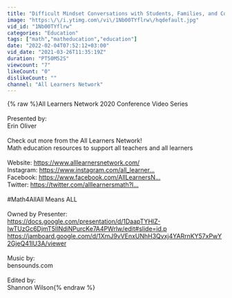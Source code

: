 ```yaml
---
title: "Difficult Mindset Conversations with Students, Families, and Colleagues"
image: "https:\/\/i.ytimg.com\/vi\/1Nb00TYflrw\/hqdefault.jpg"
vid_id: "1Nb00TYflrw"
categories: "Education"
tags: ["math","matheducation","education"]
date: "2022-02-04T07:52:12+03:00"
vid_date: "2021-03-26T11:35:19Z"
duration: "PT50M52S"
viewcount: "7"
likeCount: "0"
dislikeCount: ""
channel: "All Learners Network"
---
```

{% raw %}All Learners Network 2020 Conference Video Series<br /><br />Presented by: <br />Erin Oliver<br /><br />Check out more from the All Learners Network!<br />Math education resources to support all teachers and all learners<br /><br />Website: <a rel="nofollow" target="blank" href="https://www.alllearnersnetwork.com/​​​">https://www.alllearnersnetwork.com/​​​</a><br />Instagram: <a rel="nofollow" target="blank" href="https://www.instagram.com/all_learner...​">https://www.instagram.com/all_learner...​</a><br />Facebook: <a rel="nofollow" target="blank" href="https://www.facebook.com/AllLearnersN...​">https://www.facebook.com/AllLearnersN...​</a><br />Twitter: <a rel="nofollow" target="blank" href="https://twitter.com/alllearnersmath?l...​">https://twitter.com/alllearnersmath?l...​</a><br /><br />#Math4All​​​ All Means ALL<br /><br />Owned by Presenter:<br /><a rel="nofollow" target="blank" href="https://docs.google.com/presentation/d/1DaapTYHlZ-IwTUzGc6DjmT5IINdiNPurcKe7A4PWrlw/edit#slide=id.p">https://docs.google.com/presentation/d/1DaapTYHlZ-IwTUzGc6DjmT5IINdiNPurcKe7A4PWrlw/edit#slide=id.p</a><br /><a rel="nofollow" target="blank" href="https://jamboard.google.com/d/1XmJ9vVEnxUNhH3Qvxj4YARrnKY57xPwY2GjeQ41lU3A/viewer">https://jamboard.google.com/d/1XmJ9vVEnxUNhH3Qvxj4YARrnKY57xPwY2GjeQ41lU3A/viewer</a><br /><br />Music by:<br />bensounds.com<br /><br />Edited by:<br />Shannon Wilson{% endraw %}
